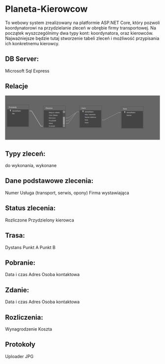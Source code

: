 # Planeta-Kierowcow
 
To webowy system zrealizowany na platformie ASP.NET Core, który pozwoli koordynatorowi na przydzielanie zleceń w obrębie firmy transportowej. Na początek wyszczególnimy dwa typy kont: koordynatora, oraz kierowców. Najważniejsze będzie tutaj stworzenie tabeli zleceń i możliwość przypisania ich konkretnemu kierowcy.

## DB Server:
Microsoft Sql Express

## Relacje
![Schemat relacji](/Images/relacje.PNG)


## Typy zleceń:
do wykonania,
wykonane

## Dane podstawowe zlecenia:
Numer
Usługa (transport, serwis, opony)
Firma wystawiająca


## Status zlecenia:
Rozliczone
Przydzielony kierowca

## Trasa:
Dystans
Punkt A
Punkt B

## Pobranie:
Data i czas
Adres
Osoba kontaktowa

## Zdanie:
Data i czas
Adres
Osoba kontaktowa

## Rozliczenia:
Wynagrodzenie
Koszta

## Protokoły
Uploader JPG

